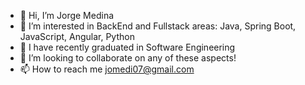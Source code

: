 - 👋 Hi, I’m Jorge Medina
- 👀 I’m interested in BackEnd and Fullstack areas: Java, Spring Boot, JavaScript, Angular, Python
- 🌱 I have recently graduated in Software Engineering
- 💞️ I’m looking to collaborate on any of these aspects!
- 📫 How to reach me jomedi07@gmail.com

<!---
Jomedi/Jomedi is a ✨ special ✨ repository because its `README.md` (this file) appears on your GitHub profile.
You can click the Preview link to take a look at your changes.
--->
